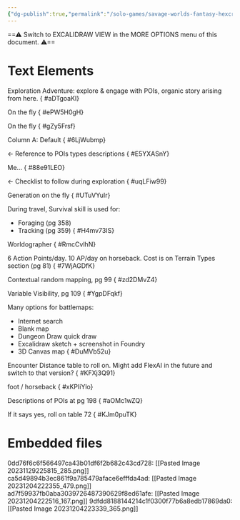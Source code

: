 ```yaml
---
{"dg-publish":true,"permalink":"/solo-games/savage-worlds-fantasy-hexcrawl/play/hexcrawl-resources/","tags":["excalidraw"],"noteIcon":""}
---
```


==⚠  Switch to EXCALIDRAW VIEW in the MORE OPTIONS menu of this document. ⚠==


# Text Elements
Exploration Adventure: explore & engage with POIs, organic story arising from here.
{ #aDTgoaKI}


On the fly
{ #ePW5H0gH}


On the fly
{ #gZy5Frsf}


Column A: Default
{ #6LjWubmp}


<- Reference to POIs types descriptions
{ #E5YXASnY}


Me...
{ #88e91LEO}


<- Checklist to follow during exploration
{ #uqLFiw99}


Generation on the fly
{ #UTuVYuIr}


During travel, Survival skill is used for:
- Foraging (pg 358)
- Tracking (pg 359)
{ #H4mv73IS}


Worldographer
{ #RmcCvlhN}


6 Action Points/day. 10 AP/day on horseback. 
Cost is on Terrain Types section (pg 81)
{ #7WjAGDfK}


Contextual random mapping, pg 99
{ #zd2DMvZ4}


Variable Visibility, pg 109
{ #YgpDFqkf}


Many options for battlemaps:
- Internet search
- Blank map
- Dungeon Draw quick draw
- Excalidraw sketch + screenshot in Foundry
- 3D Canvas map
{ #DuMVb52u}


Encounter Distance table to roll on.
Might add FlexAI in the future
and switch to that version?
{ #KFXj3Q91}


foot / horseback
{ #xKPIiYlo}


Descriptions of POIs at pg 198
{ #aOMc1wZQ}


If it says yes,
roll on table 72
{ #KJm0puTK}



# Embedded files
0dd76f6c6f566497ca43b01df6f2b682c43cd728: [[Pasted Image 20231129225815_285.png]]
ca5d49894b3ec861f9a785479aface6efffda4ad: [[Pasted Image 20231204222355_479.png]]
ad7f59937fb0aba3039726487390629f8ed61afe: [[Pasted Image 20231204222516_167.png]]
9dfdd8188144214c1f0300f77b6a8edb17869da0: [[Pasted Image 20231204223339_365.png]]

